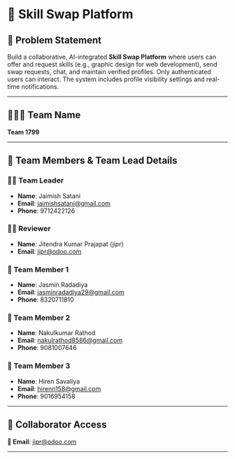 # 🔄 Skill Swap Platform

## 🧩 Problem Statement  
Build a collaborative, AI-integrated **Skill Swap Platform** where users can offer and request skills (e.g., graphic design for web development), send swap requests, chat, and maintain verified profiles. Only authenticated users can interact. The system includes profile visibility settings and real-time notifications.

---

## 🧑‍🤝‍🧑 Team Name  
**Team 1799**

---

## 👥 Team Members & Team Lead Details

### 👨‍💼 Team Leader  
- **Name**: Jaimish Satani  
- **Email**: jaimishsatani@gmail.com  
- **Phone**: 9712422126  

### 👨‍💻 Reviewer  
- **Name**: Jitendra Kumar Prajapat (jipr)  
- **Email**: jipr@odoo.com  

### 👤 Team Member 1  
- **Name**: Jasmin Radadiya  
- **Email**: jasminradadiya29@gmail.com  
- **Phone**: 8320711810  

### 👤 Team Member 2  
- **Name**: Nakulkumar Rathod  
- **Email**: nakulrathod8586@gmail.com  
- **Phone**: 9081007646  

### 👤 Team Member 3  
- **Name**: Hiren Savaliya  
- **Email**: hirenn158@gmail.com  
- **Phone**: 9016954158  

---

## 📧 Collaborator Access  

**📧 Email**: jipr@odoo.com

---

